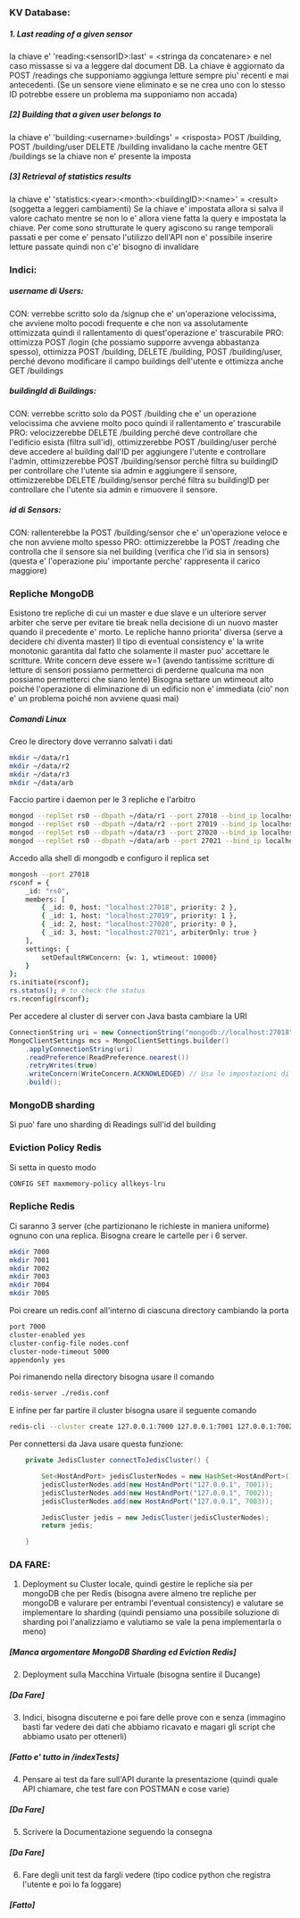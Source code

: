 ### KV Database:
##### 1. Last reading of a given sensor
la chiave e' 'reading:\<sensorID\>:last' = \<stringa da concatenare\> e nel caso missasse si va a leggere dal document DB. 
La chiave è aggiornato da POST /readings che supponiamo aggiunga letture sempre piu' recenti e mai antecedenti.
(Se un sensore viene eliminato e se ne crea uno con lo stesso ID potrebbe essere un problema ma supponiamo non accada)

##### [2] Building that a given user belongs to
la chiave e' 'building:\<username\>:buildings' = \<risposta\>
POST /building, POST /building/user DELETE /building invalidano la cache mentre GET /buildings se la chiave non e' presente la imposta

##### [3] Retrieval of statistics results
la chiave e' 'statistics:\<year\>:\<month\>:\<buildingID\>:\<name\>' = \<result\> (soggetta a leggeri cambiamenti)
Se la chiave e' impostata allora si salva il valore cachato mentre se non lo e' allora viene fatta la query e impostata la chiave.
Per come sono strutturate le query agiscono su range temporali passati e per come e' pensato l'utilizzo dell'API non e' possibile inserire letture passate quindi non c'e' bisogno di invalidare

### Indici:
##### username di Users: 
CON: 
verrebbe scritto solo da /signup che e' un'operazione velocissima, che avviene molto pocodi frequente e che non va assolutamente ottimizzata quindi il rallentamento di quest'operazione e' trascurabile 
PRO: 
ottimizza POST /login (che possiamo supporre avvenga abbastanza spesso), ottimizza POST /building, DELETE /building, POST /building/user, perché devono modificare il campo buildings dell'utente e ottimizza anche GET /buildings 
##### buildingId di Buildings:
CON:
verrebbe scritto solo da POST /building che e' un operazione velocissima che avviene molto poco quindi il rallentamento e' trascurabile
PRO:
 velocizzerebbe DELETE /building perché deve controllare che l'edificio esista (filtra sull'id), ottimizzerebbe POST /building/user perché deve accedere al building dall'ID per aggiungere l'utente e controllare l'admin, ottimizzerebbe POST /building/sensor perché filtra su buildingID per controllare che l'utente sia admin e aggiungere il sensore, ottimizzerebbe DELETE /building/sensor perché filtra su buildingID per controllare che l'utente sia admin e rimuovere il sensore.
##### id di Sensors:
CON:
rallenterebbe la POST /building/sensor che e' un'operazione veloce e che non avviene molto spesso
PRO:
ottimizzerebbe la POST /reading che controlla che il sensore sia nel building (verifica che l'id sia in sensors) (questa e' l'operazione piu' importante perche' rappresenta il carico maggiore)

### Repliche MongoDB
Esistono tre repliche di cui un master e due slave e un ulteriore server arbiter che serve per evitare tie break nella decisione di un nuovo master quando il precedente e' morto.
Le repliche hanno priorita' diversa (serve a decidere chi diventa master)
Il tipo di eventual consistency e' la write monotonic garantita dal fatto che solamente il master puo' accettare le scritture.
Write concern deve essere w=1 (avendo tantissime scritture di letture di sensori possiamo permetterci di perderne qualcuna ma non possiamo permetterci che siano lente)
Bisogna settare un wtimeout alto poiché l'operazione di eliminazione di un edificio non e' immediata (cio' non e' un problema poiché non avviene quasi mai)

##### Comandi Linux
Creo le directory dove verranno salvati i dati
```bash
mkdir ~/data/r1
mkdir ~/data/r2
mkdir ~/data/r3
mkdir ~/data/arb
```
Faccio partire i daemon per le 3 repliche e l'arbitro
```bash
mongod --replSet rs0 --dbpath ~/data/r1 --port 27018 --bind_ip localhost --oplogSize 200
mongod --replSet rs0 --dbpath ~/data/r2 --port 27019 --bind_ip localhost --oplogSize 200
mongod --replSet rs0 --dbpath ~/data/r3 --port 27020 --bind_ip localhost --oplogSize 200
mongod --replSet rs0 --dbpath ~/data/arb --port 27021 --bind_ip localhost --oplogSize 200 
```
Accedo alla shell di mongodb e configuro il replica set
```bash
mongosh --port 27018
rsconf = {
    _id: "rs0",
    members: [
        { _id: 0, host: "localhost:27018", priority: 2 },
        { _id: 1, host: "localhost:27019", priority: 1 },
        { _id: 2, host: "localhost:27020", priority: 0 },
        { _id: 3, host: "localhost:27021", arbiterOnly: true }
    ],
    settings: {
        setDefaultRWConcern: {w: 1, wtimeout: 10000}
    }
};
rs.initiate(rsconf);
rs.status(); # to check the status
rs.reconfig(rsconf);
```
Per accedere al cluster di server con Java basta cambiare la URI
```java
ConnectionString uri = new ConnectionString("mongodb://localhost:27018");
MongoClientSettings mcs = MongoClientSettings.builder()
    .applyConnectionString(uri)
    .readPreference(ReadPreference.nearest())
    .retryWrites(true)
    .writeConcern(WriteConcern.ACKNOWLEDGED) // Usa le impostazioni di default date dal server
    .build();
```
### MongoDB sharding
Si puo' fare uno sharding di Readings sull'id del building

### Eviction Policy Redis
Si setta in questo modo
```bash
CONFIG SET maxmemory-policy allkeys-lru
```

### Repliche Redis

Ci saranno 3 server (che partizionano le richieste in maniera uniforme) ognuno con una replica.
Bisogna creare le cartelle per i 6 server.
```bash
mkdir 7000
mkdir 7001
mkdir 7002
mkdir 7003
mkdir 7004
mkdir 7005
```
Poi creare un redis.conf all'interno di ciascuna directory cambiando la porta
```bash
port 7000
cluster-enabled yes
cluster-config-file nodes.conf
cluster-node-timeout 5000
appendonly yes
```
Poi rimanendo nella directory bisogna usare il comando
```bash
redis-server ./redis.conf
```
E infine per far partire il cluster bisogna usare il seguente comando
```bash
redis-cli --cluster create 127.0.0.1:7000 127.0.0.1:7001 127.0.0.1:7002 127.0.0.1:7003 127.0.0.1:7004 127.0.0.1:7005 --cluster-replicas 1
```
Per connettersi da Java usare questa funzione:
```java
    private JedisCluster connectToJedisCluster() {

        Set<HostAndPort> jedisClusterNodes = new HashSet<HostAndPort>();
        jedisClusterNodes.add(new HostAndPort("127.0.0.1", 7001));
        jedisClusterNodes.add(new HostAndPort("127.0.0.1", 7002));
        jedisClusterNodes.add(new HostAndPort("127.0.0.1", 7003));

        JedisCluster jedis = new JedisCluster(jedisClusterNodes);
        return jedis;

    }
```



### DA FARE:
1. Deployment su Cluster locale, quindi gestire le repliche sia per mongoDB che per Redis (bisogna avere almeno tre repliche per mongoDB e valurare per entrambi l'eventual consistency) e valutare se implementare lo sharding (quindi pensiamo una possibile soluzione di sharding poi l'analizziamo e valutiamo se vale la pena implementarla o meno) 
##### [Manca argomentare MongoDB Sharding ed Eviction Redis]
2. Deployment sulla Macchina Virtuale (bisogna sentire il Ducange)
##### [Da Fare]
3. Indici, bisogna discuterne e poi fare delle prove con e senza (immagino basti far vedere dei dati che abbiamo ricavato e magari gli script che abbiamo usato per ottenerli)
##### [Fatto e' tutto in /indexTests]
4. Pensare ai test da fare sull'API durante la presentazione (quindi quale API chiamare, che test fare con POSTMAN e cose varie)
##### [Da Fare]
5. Scrivere la Documentazione seguendo la consegna 
##### [Da Fare]
6. Fare degli unit test da fargli vedere (tipo codice python che registra l'utente e poi lo fa loggare) 
##### [Fatto]

